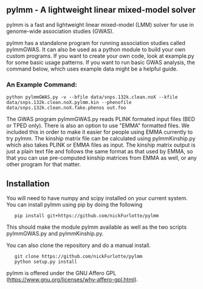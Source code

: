 
## pylmm - A lightweight linear mixed-model solver

pylmm is a fast and lightweight linear mixed-model (LMM) solver for use in genome-wide association studies (GWAS).

pylmm has a standalone program for running association studies called pylmmGWAS.  It can also be used as a python module to build your own custom programs.  If you want to create your own code, look at example.py for some basic usage patterns.  If you want to run basic GWAS analysis, the command below, which uses example data might be a helpful guide.

### An Example Command:

```
python pylmmGWAS.py -v --bfile data/snps.132k.clean.noX --kfile data/snps.132k.clean.noX.pylmm.kin --phenofile data/snps.132k.clean.noX.fake.phenos out.foo
```

The GWAS program pylmmGWAS.py reads PLINK formated input files (BED or TPED only).  There is also an option to use "EMMA" formatted files.  We included this in order to make it easier for people using EMMA currently to try pylmm.  The kinship matrix file can be calculated using pylmmKinship.py which also takes PLINK or EMMA files as input.  The kinship matrix output is just a plain text file and follows the same format as that used by EMMA, so that you can use pre-computed kinship matrices from EMMA as well, or any other program for that matter.

## Installation 
You will need to have numpy and scipy installed on your current system.
You can install pylmm using pip by doing the following 

```
   pip install git+https://github.com/nickFurlotte/pylmm
```
This should make the module pylmm available as well as the two scripts pylmmGWAS.py and pylmmKinship.py.

You can also clone the repository and do a manual install.
```
   git clone https://github.com/nickFurlotte/pylmm
   python setup.py install
```

pylmm is offered under the GNU Affero GPL (https://www.gnu.org/licenses/why-affero-gpl.html).




